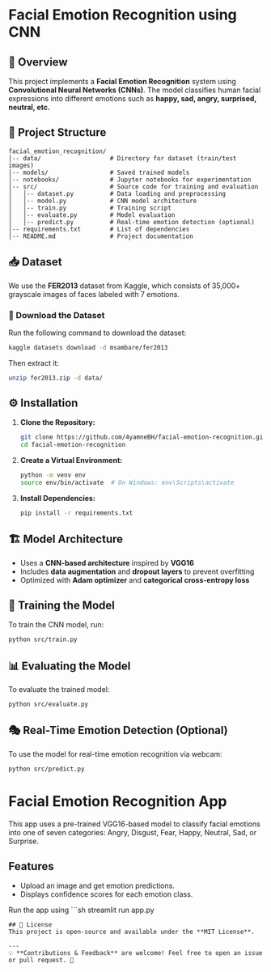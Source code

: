 # Facial Emotion Recognition using CNN

## 📌 Overview
This project implements a **Facial Emotion Recognition** system using **Convolutional Neural Networks (CNNs)**. The model classifies human facial expressions into different emotions such as **happy, sad, angry, surprised, neutral, etc.**

## 📂 Project Structure
```
facial_emotion_recognition/
│-- data/                   # Directory for dataset (train/test images)
│-- models/                 # Saved trained models
│-- notebooks/              # Jupyter notebooks for experimentation
│-- src/                    # Source code for training and evaluation
│   │-- dataset.py          # Data loading and preprocessing
│   │-- model.py            # CNN model architecture
│   │-- train.py            # Training script
│   │-- evaluate.py         # Model evaluation
│   │-- predict.py          # Real-time emotion detection (optional)
│-- requirements.txt        # List of dependencies
│-- README.md               # Project documentation
```

## 📥 Dataset
We use the **FER2013** dataset from Kaggle, which consists of 35,000+ grayscale images of faces labeled with 7 emotions.

### 🔹 Download the Dataset
Run the following command to download the dataset:
```sh
kaggle datasets download -d msambare/fer2013
```
Then extract it:
```sh
unzip fer2013.zip -d data/
```

## ⚙️ Installation
1. **Clone the Repository:**
   ```sh
   git clone https://github.com/4yamneBH/facial-emotion-recognition.git
   cd facial-emotion-recognition
   ```
2. **Create a Virtual Environment:**
   ```sh
   python -m venv env
   source env/bin/activate  # On Windows: env\Scripts\activate
   ```
3. **Install Dependencies:**
   ```sh
   pip install -r requirements.txt
   ```

## 🏗️ Model Architecture
- Uses a **CNN-based architecture** inspired by **VGG16**
- Includes **data augmentation** and **dropout layers** to prevent overfitting
- Optimized with **Adam optimizer** and **categorical cross-entropy loss**

## 🚀 Training the Model
To train the CNN model, run:
```sh
python src/train.py
```

## 📊 Evaluating the Model
To evaluate the trained model:
```sh
python src/evaluate.py
```

## 🎭 Real-Time Emotion Detection (Optional)
To use the model for real-time emotion recognition via webcam:
```sh
python src/predict.py
```

# Facial Emotion Recognition App

This app uses a pre-trained VGG16-based model to classify facial emotions into one of seven categories: Angry, Disgust, Fear, Happy, Neutral, Sad, or Surprise.

## Features
- Upload an image and get emotion predictions.
- Displays confidence scores for each emotion class.

Run the app using ```sh
streamlit run app.py
```
## 📜 License
This project is open-source and available under the **MIT License**.

---
💡 **Contributions & Feedback** are welcome! Feel free to open an issue or pull request. 🚀

